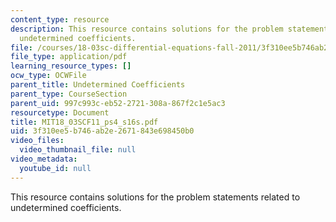 ```yaml
---
content_type: resource
description: This resource contains solutions for the problem statements related to
  undetermined coefficients.
file: /courses/18-03sc-differential-equations-fall-2011/3f310ee5b746ab2e2671843e698450b0_MIT18_03SCF11_ps4_s16s.pdf
file_type: application/pdf
learning_resource_types: []
ocw_type: OCWFile
parent_title: Undetermined Coefficients
parent_type: CourseSection
parent_uid: 997c993c-eb52-2721-308a-867f2c1e5ac3
resourcetype: Document
title: MIT18_03SCF11_ps4_s16s.pdf
uid: 3f310ee5-b746-ab2e-2671-843e698450b0
video_files:
  video_thumbnail_file: null
video_metadata:
  youtube_id: null
---
```

This resource contains solutions for the problem statements related to undetermined coefficients.